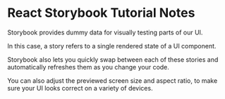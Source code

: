 # React Storybook Tutorial Notes

Storybook provides dummy data for visually testing parts of our UI.

In this case, a story refers to a single rendered state of a UI component.

Storybook also lets you quickly swap between each of these stories and
automatically refreshes them as you change your code.

You can also adjust the previewed screen size and aspect ratio, to make sure
your UI looks correct on a variety of devices.
